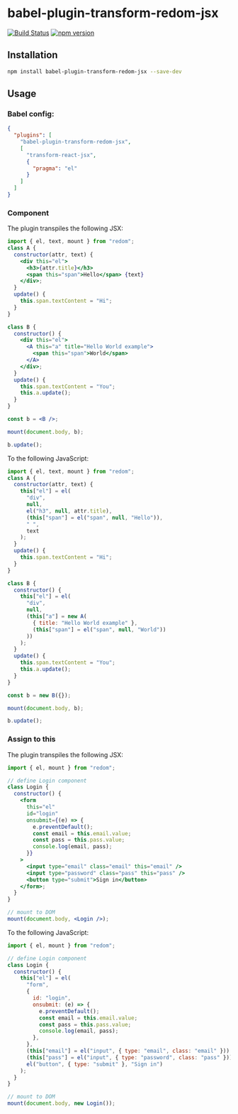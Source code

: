 # babel-plugin-transform-redom-jsx

[![Build Status](https://github.com/tomerigal/babel-plugin-transform-redom-jsx/badge.svg)](https://github.com/tomerigal/babel-plugin-transform-redom-jsx/actions)
[![npm version](https://badge.fury.io/js/babel-plugin-transform-redom-jsx.svg)](https://badge.fury.io/js/babel-plugin-transform-redom-jsx)

## Installation

```bash
npm install babel-plugin-transform-redom-jsx --save-dev
```

## Usage

### Babel config:

```json
{
  "plugins": [
    "babel-plugin-transform-redom-jsx",
    [
      "transform-react-jsx",
      {
        "pragma": "el"
      }
    ]
  ]
}
```

### Component

The plugin transpiles the following JSX:

```jsx
import { el, text, mount } from "redom";
class A {
  constructor(attr, text) {
    <div this="el">
      <h3>{attr.title}</h3>
      <span this="span">Hello</span> {text}
    </div>;
  }
  update() {
    this.span.textContent = "Hi";
  }
}

class B {
  constructor() {
    <div this="el">
      <A this="a" title="Hello World example">
        <span this="span">World</span>
      </A>
    </div>;
  }
  update() {
    this.span.textContent = "You";
    this.a.update();
  }
}

const b = <B />;

mount(document.body, b);

b.update();
```

To the following JavaScript:

```js
import { el, text, mount } from "redom";
class A {
  constructor(attr, text) {
    this["el"] = el(
      "div",
      null,
      el("h3", null, attr.title),
      (this["span"] = el("span", null, "Hello")),
      " ",
      text
    );
  }
  update() {
    this.span.textContent = "Hi";
  }
}

class B {
  constructor() {
    this["el"] = el(
      "div",
      null,
      (this["a"] = new A(
        { title: "Hello World example" },
        (this["span"] = el("span", null, "World"))
      ))
    );
  }
  update() {
    this.span.textContent = "You";
    this.a.update();
  }
}

const b = new B({});

mount(document.body, b);

b.update();
```

### Assign to this

The plugin transpiles the following JSX:

```jsx
import { el, mount } from "redom";

// define Login component
class Login {
  constructor() {
    <form
      this="el"
      id="login"
      onsubmit={(e) => {
        e.preventDefault();
        const email = this.email.value;
        const pass = this.pass.value;
        console.log(email, pass);
      }}
    >
      <input type="email" class="email" this="email" />
      <input type="password" class="pass" this="pass" />
      <button type="submit">Sign in</button>
    </form>;
  }
}

// mount to DOM
mount(document.body, <Login />);
```

To the following JavaScript:

```js
import { el, mount } from "redom";

// define Login component
class Login {
  constructor() {
    this["el"] = el(
      "form",
      {
        id: "login",
        onsubmit: (e) => {
          e.preventDefault();
          const email = this.email.value;
          const pass = this.pass.value;
          console.log(email, pass);
        },
      },
      (this["email"] = el("input", { type: "email", class: "email" })),
      (this["pass"] = el("input", { type: "password", class: "pass" })),
      el("button", { type: "submit" }, "Sign in")
    );
  }
}

// mount to DOM
mount(document.body, new Login());
```
